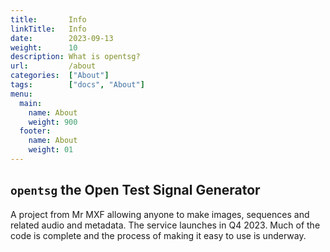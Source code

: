 ```yaml
---
title:       Info
linkTitle:   Info
date:        2023-09-13
weight:      10
description: What is opentsg?
url:         /about
categories:  ["About"]
tags:        ["docs", "About"]
menu:
  main:
    name: About
    weight: 900
  footer:
    name: About
    weight: 01
---
```


## `opentsg` the Open Test Signal Generator

A project from Mr MXF allowing anyone to make images, sequences and related
audio and metadata. The service launches in Q4 2023. Much of the code is
complete and the process of making it easy to use is underway.
